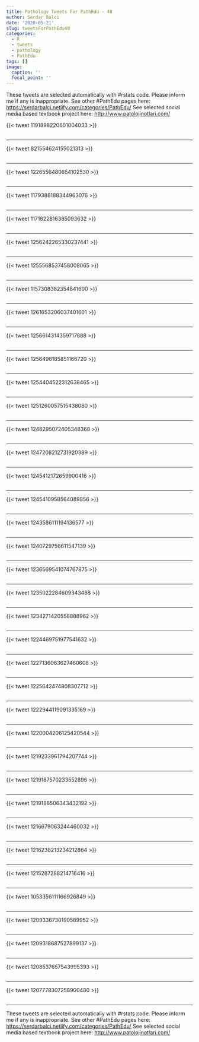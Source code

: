 ```yaml
---
title: Pathology Tweets For PathEdu - 40
author: Serdar Balci
date: '2020-05-21'
slug: tweetsForPathEdu40
categories:
  - R
  - tweets
  - pathology
  - PathEdu
tags: []
image:
  caption: ''
  focal_point: ''
---
```



These tweets are selected automatically with #rstats code. Please inform me if any is inappropriate.
See other #PathEdu pages here: https://serdarbalci.netlify.com/categories/PathEdu/ 
See selected social media based textbook project here: http://www.patolojinotlari.com/

{{< tweet 1191898220601004033 >}}
<br>
<br>
<hr>
{{< tweet 821554624155021313 >}}
<br>
<br>
<hr>
{{< tweet 1226556480654102530 >}}
<br>
<br>
<hr>
{{< tweet 1179388188344963076 >}}
<br>
<br>
<hr>
{{< tweet 1171822816385093632 >}}
<br>
<br>
<hr>
{{< tweet 1256242265330237441 >}}
<br>
<br>
<hr>
{{< tweet 1255568537458008065 >}}
<br>
<br>
<hr>
{{< tweet 1157308382354841600 >}}
<br>
<br>
<hr>
{{< tweet 1261653206037401601 >}}
<br>
<br>
<hr>
{{< tweet 1256614314359717888 >}}
<br>
<br>
<hr>
{{< tweet 1256498185851166720 >}}
<br>
<br>
<hr>
{{< tweet 1254404522312638465 >}}
<br>
<br>
<hr>
{{< tweet 1251260057515438080 >}}
<br>
<br>
<hr>
{{< tweet 1248295072405348368 >}}
<br>
<br>
<hr>
{{< tweet 1247208212731920389 >}}
<br>
<br>
<hr>
{{< tweet 1245412172659900416 >}}
<br>
<br>
<hr>
{{< tweet 1245410958564089856 >}}
<br>
<br>
<hr>
{{< tweet 1243586111194136577 >}}
<br>
<br>
<hr>
{{< tweet 1240729756611547139 >}}
<br>
<br>
<hr>
{{< tweet 1236569541074767875 >}}
<br>
<br>
<hr>
{{< tweet 1235022284609343488 >}}
<br>
<br>
<hr>
{{< tweet 1234271420558888962 >}}
<br>
<br>
<hr>
{{< tweet 1224469751977541632 >}}
<br>
<br>
<hr>
{{< tweet 1227136063627460608 >}}
<br>
<br>
<hr>
{{< tweet 1225642474808307712 >}}
<br>
<br>
<hr>
{{< tweet 1222944119091335169 >}}
<br>
<br>
<hr>
{{< tweet 1220004206125420544 >}}
<br>
<br>
<hr>
{{< tweet 1219233961794207744 >}}
<br>
<br>
<hr>
{{< tweet 1219187570233552896 >}}
<br>
<br>
<hr>
{{< tweet 1219188506343432192 >}}
<br>
<br>
<hr>
{{< tweet 1216679063244460032 >}}
<br>
<br>
<hr>
{{< tweet 1216238213234212864 >}}
<br>
<br>
<hr>
{{< tweet 1215287288214716416 >}}
<br>
<br>
<hr>
{{< tweet 1053356111166926849 >}}
<br>
<br>
<hr>
{{< tweet 1209336730190589952 >}}
<br>
<br>
<hr>
{{< tweet 1209318687527899137 >}}
<br>
<br>
<hr>
{{< tweet 1208537657543995393 >}}
<br>
<br>
<hr>
{{< tweet 1207778307258900480 >}}
<br>
<br>
<hr>


These tweets are selected automatically with #rstats code. Please inform me if any is inappropriate.
See other #PathEdu pages here: https://serdarbalci.netlify.com/categories/PathEdu/ 
See selected social media based textbook project here: http://www.patolojinotlari.com/
